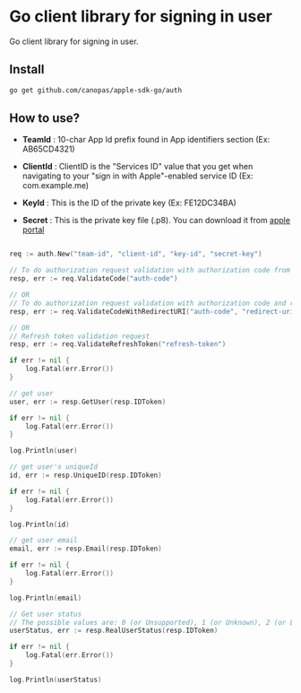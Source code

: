 # Go client library for signing in user

Go client library for signing in user.

## Install

```bash
go get github.com/canopas/apple-sdk-go/auth
```

## How to use?

- **TeamId** :  10-char App Id prefix found in App identifiers section (Ex: AB65CD4321)

- **ClientId** : ClientID is the "Services ID" value that you get when navigating to your "sign in with Apple"-enabled service ID (Ex: com.example.me)

- **KeyId** : This is the ID of the private key (Ex: FE12DC34BA)

- **Secret** : This is the private key file (.p8). You can download it from [apple portal](https://developer.apple.com/account/resources/)


```go

req := auth.New("team-id", "client-id", "key-id", "secret-key")

// To do authorization request validation with authorization code from mobile app
resp, err := req.ValidateCode("auth-code") 

// OR
// To do authorization request validation with authorization code and redirect uri from web app
resp, err := req.ValidateCodeWithRedirectURI("auth-code", "redirect-uri") 

// OR
// Refresh token validation request
resp, err := req.ValidateRefreshToken("refresh-token") 

if err != nil {
	log.Fatal(err.Error())
}

// get user
user, err := resp.GetUser(resp.IDToken)

if err != nil {
	log.Fatal(err.Error())
}

log.Println(user)

// get user's uniqueId
id, err := resp.UniqueID(resp.IDToken)

if err != nil {
	log.Fatal(err.Error())
}

log.Println(id)

// get user email
email, err := resp.Email(resp.IDToken)

if err != nil {
	log.Fatal(err.Error())
}

log.Println(email)

// Get user status 
// The possible values are: 0 (or Unsupported), 1 (or Unknown), 2 (or LikelyReal)
userStatus, err := resp.RealUserStatus(resp.IDToken)

if err != nil {
	log.Fatal(err.Error())
}

log.Println(userStatus)

```
